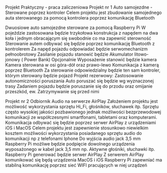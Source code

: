 Projekt Praktyczny - praca zaliczeniowa
Projekt nr 1
Auto samojezdne - Sterowane poprzez kontroler
Celem projektu jest zbudowanie samojednego auta sterowanego za pomocą kontrolera poprzez komunikację Bluetooth

Dwuosiowe auto samojezdne sterowane za pomocą Raspberry Pi
W pojeździe zastosowana będzie trzykołowa konstrukcja z napędem na dwa koła i jednym obracającym się swobodnie co ma zapewnić sterowność
Sterowanie autem odbywać się będzie poprzez komunikację Bluetooth z kontrolerem
Za napęd pojazdu odpowiadać będzie serwomechanizm pełnoobrotowy
Zasilanie pojazdu stanowić będzie Akumulator litowo-jonowy ( Power Bank)
Opcjonalnie
Wyposażenie stanowić będzie kamera 
Kamera sterowana w osi góra-dół oraz prawo-lewo 
Komunikacja z kamerą poprzez Bluetooth
Za sterowanie odpowiedzialny będzie ten sam kontroler, którym sterowany będzie pojazd
Projekt rezerwowy:
Zastosowanie autonomiczności poruszania
Auto poruszać się będzie wg wyznaczonej trasy
Zadaniem pojazdu będzie poruszanie się do przodu oraz omijanie przeszkód, ew. Zatrzymywanie się przed nimi



Projekt nr 2
Odbiornik Audio na serwerze AirPlay
Założeniem projektu jest możliwość wykorzystania sprzętu Hi_Fi, głośników, słuchawek itp. Sprzętu często wysokiej jakości pozbawionego jednak możliwości bezprzewodowej komunikacji ze współczesnymi smartfonami, tabletami oraz komputerami.
Komunikacja odbywać się będzie poprzez serwer AirPlay z urządzeniami iOS i MacOS 
Celem projektu jest zapewnienie stosunkowo niewielkim kosztem możliwości wykorzystania  posiadanego sprzętu audio do komunikacji np z telefonami Iphone
Do wyjścia audio jack 3,5 mm Raspberry Pi możliwe będzie podpięcie dowolnego urządzenia wyposażonego w kabel jack 3,5 mm np. Aktywne głośniki, słuchawki itp.
Raspberry Pi generować będzie serwer AirPlay
Z serwerem AirPlay komunikować się będą urządzenia MacOS i iOS 
Raspberry Pi zapewniać ma stabilną komunikację poprzez sieć WIFI pracujących w niej urządzeń
